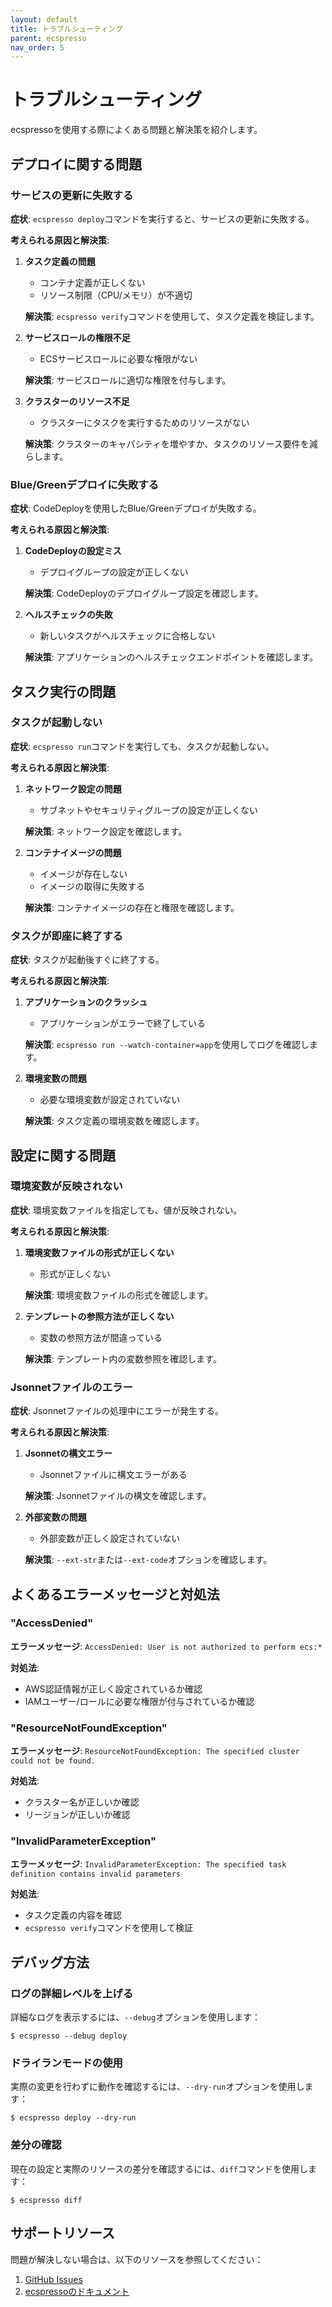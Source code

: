 ```yaml
---
layout: default
title: トラブルシューティング
parent: ecspresso
nav_order: 5
---
```


# トラブルシューティング

ecspressoを使用する際によくある問題と解決策を紹介します。

## デプロイに関する問題

### サービスの更新に失敗する

**症状**: `ecspresso deploy`コマンドを実行すると、サービスの更新に失敗する。

**考えられる原因と解決策**:

1. **タスク定義の問題**
   - コンテナ定義が正しくない
   - リソース制限（CPU/メモリ）が不適切
   
   **解決策**: `ecspresso verify`コマンドを使用して、タスク定義を検証します。

2. **サービスロールの権限不足**
   - ECSサービスロールに必要な権限がない
   
   **解決策**: サービスロールに適切な権限を付与します。

3. **クラスターのリソース不足**
   - クラスターにタスクを実行するためのリソースがない
   
   **解決策**: クラスターのキャパシティを増やすか、タスクのリソース要件を減らします。

### Blue/Greenデプロイに失敗する

**症状**: CodeDeployを使用したBlue/Greenデプロイが失敗する。

**考えられる原因と解決策**:

1. **CodeDeployの設定ミス**
   - デプロイグループの設定が正しくない
   
   **解決策**: CodeDeployのデプロイグループ設定を確認します。

2. **ヘルスチェックの失敗**
   - 新しいタスクがヘルスチェックに合格しない
   
   **解決策**: アプリケーションのヘルスチェックエンドポイントを確認します。

## タスク実行の問題

### タスクが起動しない

**症状**: `ecspresso run`コマンドを実行しても、タスクが起動しない。

**考えられる原因と解決策**:

1. **ネットワーク設定の問題**
   - サブネットやセキュリティグループの設定が正しくない
   
   **解決策**: ネットワーク設定を確認します。

2. **コンテナイメージの問題**
   - イメージが存在しない
   - イメージの取得に失敗する
   
   **解決策**: コンテナイメージの存在と権限を確認します。

### タスクが即座に終了する

**症状**: タスクが起動後すぐに終了する。

**考えられる原因と解決策**:

1. **アプリケーションのクラッシュ**
   - アプリケーションがエラーで終了している
   
   **解決策**: `ecspresso run --watch-container=app`を使用してログを確認します。

2. **環境変数の問題**
   - 必要な環境変数が設定されていない
   
   **解決策**: タスク定義の環境変数を確認します。

## 設定に関する問題

### 環境変数が反映されない

**症状**: 環境変数ファイルを指定しても、値が反映されない。

**考えられる原因と解決策**:

1. **環境変数ファイルの形式が正しくない**
   - 形式が正しくない
   
   **解決策**: 環境変数ファイルの形式を確認します。

2. **テンプレートの参照方法が正しくない**
   - 変数の参照方法が間違っている
   
   **解決策**: テンプレート内の変数参照を確認します。

### Jsonnetファイルのエラー

**症状**: Jsonnetファイルの処理中にエラーが発生する。

**考えられる原因と解決策**:

1. **Jsonnetの構文エラー**
   - Jsonnetファイルに構文エラーがある
   
   **解決策**: Jsonnetファイルの構文を確認します。

2. **外部変数の問題**
   - 外部変数が正しく設定されていない
   
   **解決策**: `--ext-str`または`--ext-code`オプションを確認します。

## よくあるエラーメッセージと対処法

### "AccessDenied"

**エラーメッセージ**: `AccessDenied: User is not authorized to perform ecs:*`

**対処法**:
- AWS認証情報が正しく設定されているか確認
- IAMユーザー/ロールに必要な権限が付与されているか確認

### "ResourceNotFoundException"

**エラーメッセージ**: `ResourceNotFoundException: The specified cluster could not be found.`

**対処法**:
- クラスター名が正しいか確認
- リージョンが正しいか確認

### "InvalidParameterException"

**エラーメッセージ**: `InvalidParameterException: The specified task definition contains invalid parameters`

**対処法**:
- タスク定義の内容を確認
- `ecspresso verify`コマンドを使用して検証

## デバッグ方法

### ログの詳細レベルを上げる

詳細なログを表示するには、`--debug`オプションを使用します：

```console
$ ecspresso --debug deploy
```

### ドライランモードの使用

実際の変更を行わずに動作を確認するには、`--dry-run`オプションを使用します：

```console
$ ecspresso deploy --dry-run
```

### 差分の確認

現在の設定と実際のリソースの差分を確認するには、`diff`コマンドを使用します：

```console
$ ecspresso diff
```

## サポートリソース

問題が解決しない場合は、以下のリソースを参照してください：

1. [GitHub Issues](https://github.com/kayac/ecspresso/issues)
2. [ecspressoのドキュメント](https://github.com/kayac/ecspresso)
